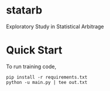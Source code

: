 # statarb

Exploratory Study in Statistical Arbitrage

# Quick Start

To run training code,

```{bash}
pip install -r requirements.txt
python -u main.py | tee out.txt
```
